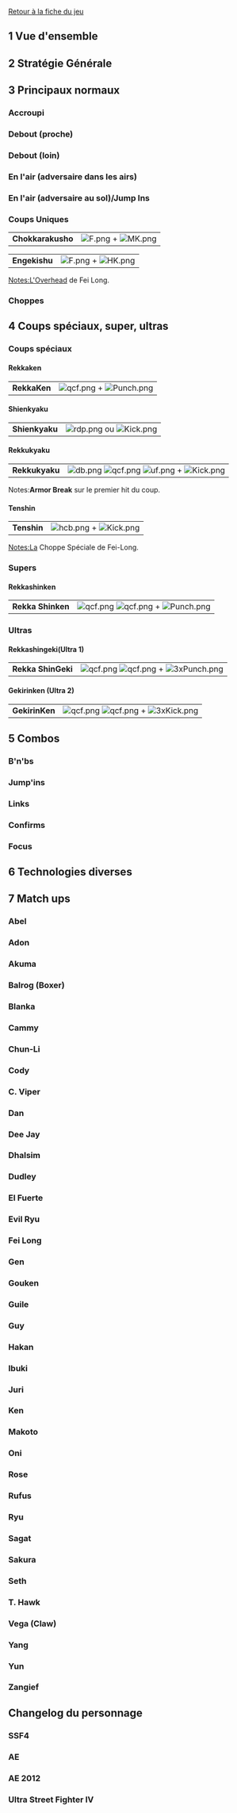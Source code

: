 [Retour à la fiche du
jeu](http://wiki.basgrospoing.fr/index.php/Super_Street_Fighter_IV)

## 1 Vue d'ensemble

## 2 Stratégie Générale

## 3 Principaux normaux

### Accroupi

### Debout (proche)

### Debout (loin)

### En l'air (adversaire dans les airs)

### En l'air (adversaire au sol)/Jump Ins

### Coups Uniques

|                   |                                           |
|-------------------|-------------------------------------------|
| **Chokkarakusho** | ![](F.png "F.png") + ![](MK.png "MK.png") |

|               |                                           |
|---------------|-------------------------------------------|
| **Engekishu** | ![](F.png "F.png") + ![](HK.png "HK.png") |

<Notes:L'Overhead> de Fei Long.

### Choppes

## 4 Coups spéciaux, super, ultras

### Coups spéciaux

#### Rekkaken

|              |                                                     |
|--------------|-----------------------------------------------------|
| **RekkaKen** | ![](qcf.png "qcf.png") + ![](Punch.png "Punch.png") |

#### Shienkyaku

|                |                                                    |
|----------------|----------------------------------------------------|
| **Shienkyaku** | ![](rdp.png "rdp.png") ou ![](Kick.png "Kick.png") |

#### Rekkukyaku

|                |                                                                                             |
|----------------|---------------------------------------------------------------------------------------------|
| **Rekkukyaku** | ![](db.png "db.png") ![](qcf.png "qcf.png") ![](uf.png "uf.png") + ![](Kick.png "Kick.png") |

Notes:**Armor Break** sur le premier hit du coup.

#### Tenshin

|             |                                                   |
|-------------|---------------------------------------------------|
| **Tenshin** | ![](hcb.png "hcb.png") + ![](Kick.png "Kick.png") |

<Notes:La> Choppe Spéciale de Fei-Long.

### Supers

#### Rekkashinken

|                   |                                                                            |
|-------------------|----------------------------------------------------------------------------|
| **Rekka Shinken** | ![](qcf.png "qcf.png") ![](qcf.png "qcf.png") + ![](Punch.png "Punch.png") |

### Ultras

#### Rekkashingeki(Ultra 1)

|                    |                                                                                |
|--------------------|--------------------------------------------------------------------------------|
| **Rekka ShinGeki** | ![](qcf.png "qcf.png") ![](qcf.png "qcf.png") + ![](3xPunch.png "3xPunch.png") |

#### Gekirinken (Ultra 2)

|                |                                                                              |
|----------------|------------------------------------------------------------------------------|
| **GekirinKen** | ![](qcf.png "qcf.png") ![](qcf.png "qcf.png") + ![](3xKick.png "3xKick.png") |

## 5 Combos

### B'n'bs

### Jump'ins

### Links

### Confirms

### Focus

## 6 Technologies diverses

## 7 Match ups

### Abel

### Adon

### Akuma

### Balrog (Boxer)

### Blanka

### Cammy

### Chun-Li

### Cody

### C. Viper

### Dan

### Dee Jay

### Dhalsim

### Dudley

### El Fuerte

### Evil Ryu

### Fei Long

### Gen

### Gouken

### Guile

### Guy

### Hakan

### Ibuki

### Juri

### Ken

### Makoto

### Oni

### Rose

### Rufus

### Ryu

### Sagat

### Sakura

### Seth

### T. Hawk

### Vega (Claw)

### Yang

### Yun

### Zangief

## Changelog du personnage

### SSF4

### AE

### AE 2012

### Ultra Street Fighter IV

